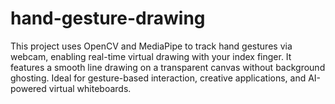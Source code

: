# hand-gesture-drawing
This project uses OpenCV and MediaPipe to track hand gestures via webcam, enabling real-time virtual drawing with your index finger. It features a smooth line drawing on a transparent canvas without background ghosting. Ideal for gesture-based interaction, creative applications, and AI-powered virtual whiteboards.
